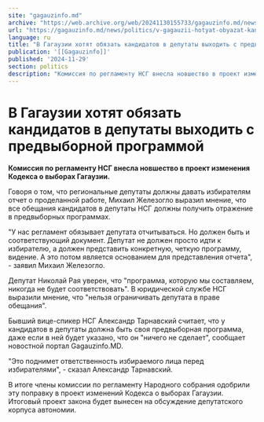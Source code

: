 ```yaml
---
site: "gagauzinfo.md"
archive: "https://web.archive.org/web/20241130155733/gagauzinfo.md/news/politics/v-gagauzii-hotyat-obyazat-kandidatov-v-deputati-vihodit-s-predvibornoi-programmoi"
url: "https://gagauzinfo.md/news/politics/v-gagauzii-hotyat-obyazat-kandidatov-v-deputati-vihodit-s-predvibornoi-programmoi"
language: ru
title: "В Гагаузии хотят обязать кандидатов в депутаты выходить с предвыборной программой"
publication: '[[Gagauzinfo]]'
published: '2024-11-29'
section: politics
description: "Комиссия по регламенту НСГ внесла новшество в проект изменения Кодекса о выборах Гагаузии."
---
```


# В Гагаузии хотят обязать кандидатов в депутаты выходить с предвыборной программой

**Комиссия по регламенту НСГ внесла новшество в проект изменения Кодекса о выборах Гагаузии.**

Говоря о том, что региональные депутаты должны давать избирателям отчет о проделанной работе, Михаил Железогло выразил мнение, что все обещания кандидатов в депутаты НСГ должны получить отражение в предвыборных программах.

"У нас регламент обязывает депутата отчитываться. Но должен быть и соответствующий документ. Депутат не должен просто идти к избирателю, а должен представить конкретную, четкую программу, видение. А это потом является основанием для представления отчета", - заявил Михаил Железогло.

Депутат Николай Рая уверен, что "программа, которую мы составляем, никогда не будет соответствовать". В юридической службе НСГ выразили мнение, что "нельзя ограничивать депутата в праве обещания".

Бывший вице-спикер НСГ Александр Тарнавский считает, что у кандидатов в депутаты должна быть своя предвыборная программа, даже если в ней будет указано, что он "ничего не сделает", сообщает новостной портал Gagauzinfo.MD.

"Это поднимет ответственность избираемого лица перед избирателями", - сказал Александр Тарнавский.

В итоге члены комиссии по регламенту Народного собрания одобрили эту поправку в проект изменений Кодекса о выборах Гагаузии. Итоговый проект закона будет вынесен на обсуждение депутатского корпуса автономии.